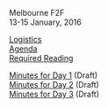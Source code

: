  Melbourne F2F  
 13-15 January, 2016  

[Logistics](https://github.com/w3ctag/meetings/blob/gh-pages/2016/01-mel/arrangements.md)  
[Agenda](https://github.com/w3ctag/meetings/blob/gh-pages/2016/01-mel/agenda.md)  
[Required Reading](https://github.com/w3ctag/meetings/blob/gh-pages/2016/01-mel/reading.md)

[Minutes for Day 1](https://github.com/w3ctag/meetings/blob/gh-pages/2016/01-mel/minutes-day1.md) (Draft)  
[Minutes for Day 2](https://github.com/w3ctag/meetings/blob/gh-pages/2016/01-mel/minutes-day2.md) (Draft)  
[Minutes for Day 3](https://github.com/w3ctag/meetings/blob/gh-pages/2016/01-mel/minutes-day3.md) (Draft)  
